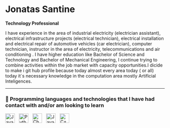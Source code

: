 # Jonatas  Santine 

**Technology Professional**

I have experience in the area of industrial electricity (electrician assistant), electrical infrastructure projects (electrical technician), electrical installation and electrical repair of automotive vehicles (car electrician), computer technician, instructor in the area of electricity, telecommunications and air conditioning . I have higher education like Bachelor of Science and Technology and Bachelor of Mechanical Engineering, I continue trying to combine activities within the job market with capacity opportunities.I  dicide    to  make   i git hub  profile     because   today  almost   every area   today ( or all)   today   it´s  necessary   knowledge   in  the    computation  area  mostly  Artificial Inteligences. 


---

### 🤖 Programming languages ​​and technologies that I have had contact with and/or am looking to learn



<img 
    align="left" 
    alt="JavaScript" 
    title="JavaScript"
    width="30px" 
    style="padding-right: 10px;" 
    src="https://cdn.jsdelivr.net/gh/devicons/devicon@latest/icons/javascript/javascript-original.svg" 
/>
<img 
    align="left" 
    alt="Python" 
    title="Python"
    width="30px" 
    style="padding-right: 10px;" 
    src="https://cdn.jsdelivr.net/gh/devicons/devicon@latest/icons/python/python-original.svg" 
/>
<img
  align="left"
  alt="ChatGPT"
  title="ChatGPT"
  width="30px"
  style="padding-right: 10px;"
  src="https://cdn.jsdelivr.net/npm/simple-icons@v15/icons/openai.svg"
/>
<img
  align="left"
  alt="Java"
  title="Java"
  width="30px"
  style="padding-right: 10px;"
  src="https://cdn.jsdelivr.net/gh/devicons/devicon@latest/icons/java/java-original.svg"
/>
<img
  align="left"
  alt="C++"
  title="C++"
  width="30px"
  style="padding-right: 10px;"
  src="https://cdn.jsdelivr.net/gh/devicons/devicon@latest/icons/cplusplus/cplusplus-original.svg"
/>


<br/>
<br/>



